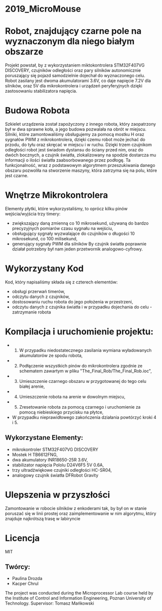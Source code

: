 # 2019_MicroMouse

# Robot, znajdujący czarne pole na wyznaczonym dla niego białym obszarze

Projekt powstał, by z wykorzystaniem miktokontrolera STM32F407VG DISCOVERY, czujników odległości oraz pary silników autonomicznie poruszający się pojazd samodzielnie dojechał do wyznaczonego celu.
Robot zasilany jest dwoma akumulatorami 3.6V, co daje napięcie 7.2V dla silników, oraz 5V dla mikrokontrolera i urządzeń peryferyjnych dzięki zastosowaniu stabilizatora napięcia.

# Budowa Robota
Szkielet urządzenia został zapożyczony z innego robota, który zaopatrzony był w dwa sprawne koła, a jego budowa pozwalała na obrót w miejscu.
Silniki, które zamontowaliśmy obsługujemy za pomocą mostku H oraz sygnałów PWM z mikrokontrolera, dzięki czemu robot może jechać do przodu, do tyłu oraz skręcać w miejscu i w ruchu.
Dzięki trzem czujnikom odległości robot jest świadom dystansu do ściany przed nim, oraz do dwóch bocznych, a czujnik światła, zlokalizowany na spodzie dostarcza mu informacji o ilości światła zaabsorbowanego przez podłogę.
Ta funkcjonalność, wraz z podstawowym algorytmem przeszukiwania danego obszaru pozwoliła na stworzenie maszyny, która zatrzyma się na polu, które jest czarne.

# Wnętrze Mikrokontrolera
Elementy płytki, które wykorzystaliśmy, to oprócz kilku pinów wejścia/wyjścia trzy timery:
- zwiększający daną zmienną co 10 mikrosekund, używaną do bardzo precyzyjnych pomiarów czasu sygnału na wejściu,
- obsługujący sygnały wyzwalające do czujników o długości 10 mikrosekund, co 100 milisekund,
- generujący sygnały PWM dla silników
By czujnik światła poprawnie działał potrzebny był nam jeden przetwornik analogowo-cyfrowy.

# Wykorzystany Kod
Kod, który napisaliśmy składa się z czterech elementów:
- obsługi przerwań timerów,
- odczytu danych z czujników,
- dostosowaniu ruchu robota do jego położenia w przestrzeni,
- odczytu danych z czujnika światła i w przypadku dojechania do celu - zatrzymanie robota

# Kompilacja i uruchomienie projektu:
- 1. W przypadku niedostatecznego zasilania wymiana wyładowanych akumulatorów ze spodu robota,
- 2. Podłączenie wszystkich pinów do mikrokontrolera zgodnie ze schematem zawartym w pliku "The_Final_Rob/The_Final_Rob.ioc",
- 3. Umieszczenie czarnego obszaru w przygotowanej do tego celu białej arenie,
- 4. Umieszczenie robota na arenie w dowolnym miejscu,
- 5. Zresetowanie robota za pomocą czarnego i uruchomienie za pomocą niebieskiego przycisku na płytce,
- W przypadku nieprawidłowego zakończenia działania powtórzyć kroki 4 i 5.

## Wykorzystane Elementy:
- mikrokontroler STM32F407VG DISCOVERY
- Mostek H TB6612FNG,
- dwa akumulatory INR18650-25R 3.6V,
- stabilizator napięcia Pololu D24V6F5 5V 0.6A,
- trzy ultradźwiękowe czujniki odległości HC-SR04,
- analogowy czujnik światła DFRobot Gravity

# Ulepszenia w przyszłości
Zamontowanie w robocie silników z enkoderami tak, by był on w stanie poruszać się w linii prostej oraz zaimplementowanie w nim algorytmu, który znajduje najkrótszą trasę w labiryncie

# Licencja
MIT

## Twórcy:
- Paulina Drozda
- Kacper Chrul

The project was conducted during the Microprocessor Lab course held by the Institute of Control and Information Engineering, Poznan University of Technology.
Supervisor: Tomasz Mańkowski

